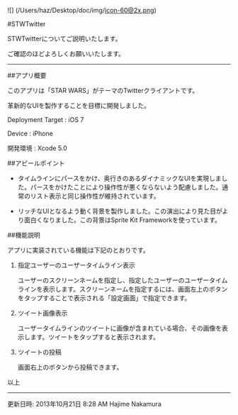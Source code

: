 ![] (/Users/haz/Desktop/doc/img/icon-60@2x.png)

#STWTwitter

STWTwitterについてご説明いたします。

ご確認のほどよろしくお願いいたします。

---

##アプリ概要

このアプリは「STAR WARS」がテーマのTwitterクライアントです。

革新的なUIを製作することを目標に開発しました。

Deployment Target : iOS 7

Device : iPhone

開発環境 : Xcode 5.0

##アピールポイント

* タイムラインにパースをかけ、奥行きのあるダイナミックなUIを実現しました。パースをかけたことにより操作性が悪くならないよう配慮しました。通常のリスト表示と同じ操作性が維持されています。

* リッチなUIとなるよう動く背景を製作しました。この演出により見た目がより面白くなりました。この背景はSprite Kit Frameworkを使っています。

##機能説明

アプリに実装されている機能は下記のとおりです。

1. 指定ユーザーのユーザータイムライン表示

	ユーザーのスクリーンネームを指定し、指定したユーザーのユーザータイムラインを表示します。スクリーンネームを指定するには、画面左上のボタンをタップすることで表示される「設定画面」で指定できます。

1. ツイート画像表示
	
	ユーザータイムラインのツイートに画像が含まれている場合、その画像を表示します。ツイートをタップすると表示されます。

1. ツイートの投稿

	画面右上のボタンから投稿できます。
	
以上

---

更新日時: 2013年10月21日 8:28 AM Hajime Nakamura <br />